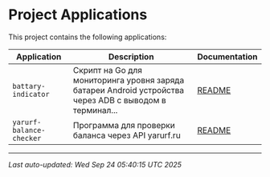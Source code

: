 # Project Applications

This project contains the following applications:

| Application | Description | Documentation |
|-------------|-------------|---------------|
| `battary-indicator` | Скрипт на Go для мониторинга уровня заряда батареи Android устройства через ADB с выводом в терминал... | [README](cmd/battary-indicator//README.md) |
| `yarurf-balance-checker` | Программа для проверки баланса через API yarurf.ru | [README](cmd/yarurf-balance-checker//README.md) |

---
*Last auto-updated: Wed Sep 24 05:40:15 UTC 2025*
